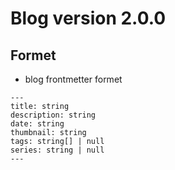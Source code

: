 # Blog version 2.0.0

## Formet

- blog frontmetter formet

```
---
title: string
description: string
date: string
thumbnail: string
tags: string[] | null
series: string | null
---
```
